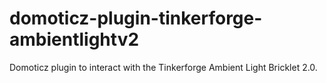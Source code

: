 # domoticz-plugin-tinkerforge-ambientlightv2
Domoticz plugin to interact with the Tinkerforge Ambient Light Bricklet 2.0.
